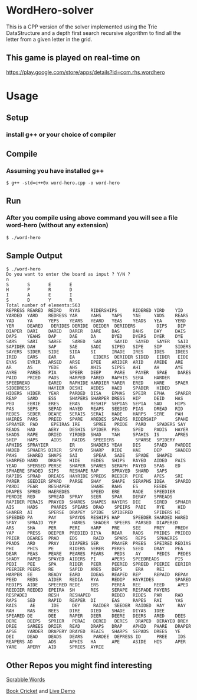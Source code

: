 # WordHero-solver
This is a CPP version of the solver implemented using the Trie DataStructure and a depth first search recursive algorithm to find all the letter from a given letter in the grid.

## This game is played on real-time on 

https://play.google.com/store/apps/details?id=com.rhs.wordhero

# Usage

## Setup
### install g++ or your choice of compiler

## Compile
### Assuming you have installed g++
 `$ g++ -std=c++0x word-hero.cpp -o word-hero`

## Run

### After you compile using above command you will see a file word-hero (without any extension)
 `$ ./word-hero`

## Sample Output

```$ g++ -std=c++0x word-hero.cpp -o word-hero
$ ./word-hero
Do you want to enter the board as input ? Y/N ?
n
S       S       E       E
H       P       R       D
I       A       E       I
S       D       Y       R
Total number of elements:563
REPRESS REARED  REIRD   RYAS    RIDERSHIPS      RIDERED YIRD    YID     YARDED  YARD    REDRESS YAR     YAHS    YAPS    YAE     YADS    REARS   YAD     YA      YEPS    YEARS   YEARD   YEAS    YEADS   YEA     YERD    YER     DEARED   DERIDES DERIDE  DEIDER  DERIDERS        DIPS    DIP     DIAPER  DARI    DARED   DARER   DARE    DAS     DAHS    DAY     DAIS    DAPS    YEAHS   DAP     DAE     DA      DYED    DYERS   DYER    DYE     SARS    SARI    SAREE    SARED   SAR     SAYID   SAYED   SAYER   SAID    SAPIDER DAH     SAP     SAE     SADI    SIPED   SIPE    SIP     SIDERS  SAYERS  SIDER   SIDE    SIDA    SI      IRADE   IRES    IDES    IDEES   IRED    EARS    EAR     EA       EIDERS  DERIDER SIDED   EIDER   EIDE    EYAS    EYRIR   ARSED   ARSE    EPEE    ARIDER  ARID    AREDE   ARE     AR      AS      YEDE    AHS     AHIS    SIPES   AHI     AH      AYE     AYRE    PARES   PIA     SPEER   DEEP     PARE    PAYER   SPAE    DARES   PAID    PRIED   PADS    HARPED  PARED   RAPHIS  SERA    HARDER  SPEEDREAD       EARED   RAPHIDE HARDIER YARER   ERED    HARE    SPAER   SIDEDRESS       HAYIER  DESHI   AEDES   HAED    SPADER   HIDED   HIDERS  HIDER   YEAR    PARDED  DISA    EPHAS   SPEIR   EPHA    SPARER  REAP    SARD    ESS     SHAPERS SHARPER DRESS   HIP     DEID    HAS     PED     EERIE   ERES    ERAS    RESHIP  SEPIAS  SEPIA   SAD     HIPS     PAS     SEPS    SEPAD   HAYED   REAPS   SEEDED  PIAS    DREAD   RID     REDES   SEDER   DEARE   SERAIS  SERAI   HADE    HARPS   SERE    PAH     HAERES  PARS    PREED   SPARE   AREDES  SPAERS  RIDERSHIP       SPAHI   SPRAYER  PAD     EPEIRAS IRE     SPREE   PRIDE   PARD    SPADERS SAY     READS   HAD     AERY    DESHIS  SPIDER  PES     SPED    PADIS   HAYER   SHADS   RAPE    DRIED   YIRDED  SHAD    YAH     SPAHIS  IS      APRES   SHIP    HAPS     AIDS    RAIDS   SPEEDERS        SPARSE  SPIDERY APHIDS  SPRAYIER        ER      SHADERS YEAH    DIS     SPAED   PARDIE  HADED   SPHAERS DIRER   SPAYD   SHARP   RIDE    HAE     DEP     SHADED  PAHS    SHARED  SHAPS   SAI      SPEAR   SADE    SPADE   SHAPED  SHARPED HARD    DRAPE   HIDE    YEDES   SHIPS   RAYED   AIDED   PAIS    YEAD    SPERSED PERSE   SHAPER  SPARES  SERAPH  PAYED   SPAS    ED      SPHAERE SPADED  SIPS    RESHAPE RAP     SPRAYED  SHARD   SAPS    RAPIDS  SPRAD   DREADS  HAYRIDE SPREDS  REEDER  PERE    APES    SRI     PARER   SEEDIER SPARD   PARSE   SHAY    SHAPE   SERAPHS IDEA    SPARID  PARDI   PEAR    RESHAPER        SHARE   RAHS    ES      REEDE    DRAPES  SPRED   HAEREDES        SPEED   ERE     RADE    SPEEDIER        PERDIE  RED     SPREAD  SPRAY   SEER    SPAR    DERAY   SPREADS RAPIDER PERAIS  PRAYED  SHARES  SHAPES  HAYERS  DIE     SERED   SPHAER  AIS     HADS     PHARES  SPEARS  DRAD    SPEIRS  PADI    RYE     HID     SHARER  AI      SPERSE  DRAPEY  SPIDE   SPIDERED        SPIDERS HI      SPEEDED PA      PAY     SPAYDS  RESHIPS HAP     SPEEDER SHARDED HARED   SPAY    SPRAID  YEP      HARES   SHADER  SPEERS  PARSED  DIAPERED        ARS     SHA     PER     PERI    HARP    PRE     SEE     PREY    PREDY   YAP     PRESS   DEEPER  PREDIED DIYA    REAR    RADS    PRIDES  PRIDED  PRIER   DEARES  PRAD    EDS      RAID    SPARS   REPS    SPHAERES        PRADS   ARD     PRAY    DIAPERS SER     PRAYER  PREES   SPEIRED REDIAS  PHI     PHIS    PE      RIDERS  SERER   PERES   SEED    DRAY    PEA     DEAR    PEAS    PEARE   PEARES  PEARS    PEDS    AY      PEDIS   PEDES   SHADY   RAPED   SPAYED  AIDERS  PI      APERS   SPEEDREADS      PIS     PEDI    PEE     SPA     RIDER   PEER    PEERED  SPREED  PEERIE  EERIER  PEERIER PEERS   RE      SAPID   ARES    DEPS     ERA     REI     HARPER  EE      READY   EARD    IDEAS   REAPED  REP     REPAID  REPAY   PEED    REDS    AIDER   REDIA   RYA     REDIP   HAYRIDES        SPARED  REDIPS  AIDE    SPEERED REDE    ERS     PEREA   REE     REED     APED    REEDIER REEDED  EPEIRA  SH      RES     SERAPE  RESPADE PAYERS  RESPADED        RESH    RESHAPED        REDED   RIDES   PAR     RAD     RAPS    SED     RAPID   REAPER  DI      EAS     RAPES   RAI     YAS     RAIS     AE      IDE     DEY     RAIDER  SEEDER  RAIDED  HAY     RAY     RAH     RAS     REES    DIRE    DIED    SHADE   DIYAS   IDEE    SPEARED DE      DEE     RAPER   DEER    DEERE   DEERS   ARED    DEES    DERE    DEEPS   SPRIER   PERAI   DERED   DERES   DRAPED  DERAYED DREY    DREE    SAREES  DRIER   READ    DRAPS   DRAP    APHID   PHARE   DRAPER  APSE    YARDER  DRAPERY DRAYED  REAIS   SHARPS  SEPADS  DREES   YE      DEI     DEAD    DEADS   DEARS    PARDEE  DEPRESS ID      PREE    IDS     REAPERS AD      ADS     APHIS   HA      APE     ASIDE   HIS     APER    YARE    APERY   AID     SPREES  AYRIE
```

## Other Repos you might find interesting

[Scrabble Words](https://github.com/Ad1tyaV/scrabbleWords)

[Book Cricket](https://github.com/Ad1tyaV/book-cricket-react-redux) and [Live Demo](https://ad1tyav.github.io/book-cricket-react-redux)
